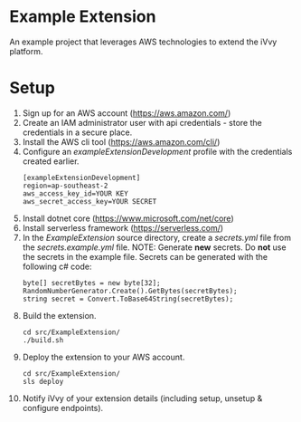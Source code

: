 # Example Extension
An example project that leverages AWS technologies to extend the iVvy platform.
# Setup
1. Sign up for an AWS account (https://aws.amazon.com/)
2. Create an IAM administrator user with api credentials - store the credentials in a secure place.
3. Install the AWS cli tool (https://aws.amazon.com/cli/)
4. Configure an _exampleExtensionDevelopment_ profile with the credentials created earlier.
    ```
    [exampleExtensionDevelopment]
    region=ap-southeast-2
    aws_access_key_id=YOUR KEY
    aws_secret_access_key=YOUR SECRET
    ```
5. Install dotnet core (https://www.microsoft.com/net/core)
6. Install serverless framework (https://serverless.com/)
7. In the _ExampleExtension_ source directory, create a _secrets.yml_ file from the _secrets.example.yml_ file.
NOTE: Generate **new** secrets. Do **not** use the secrets in the example file. Secrets can be generated with the following c# code:
    ```
    byte[] secretBytes = new byte[32];
    RandomNumberGenerator.Create().GetBytes(secretBytes);
    string secret = Convert.ToBase64String(secretBytes);
    ```
8. Build the extension.
    ```
    cd src/ExampleExtension/
    ./build.sh
    ```
9. Deploy the extension to your AWS account.
    ```
    cd src/ExampleExtension/
    sls deploy
    ```
10. Notify iVvy of your extension details (including setup, unsetup & configure endpoints).

